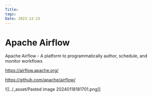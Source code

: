 ```yaml
---
Title: 
tags: 
Date: 2023-12-23
---
```


# Apache Airflow 

Apache Airflow - A platform to programmatically author, schedule, and monitor workflows

https://airflow.apache.org/

https://github.com/apache/airflow/


![[../_asset/Pasted image 20240118181701.png]]